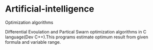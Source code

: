 # Artificial-intelligence
Optimization algorithms

Differential Evoulation and Partical Swarn optimization algorithms in C language(Dev C++).This programs estimate optimum result from given 
formula and variable range.
